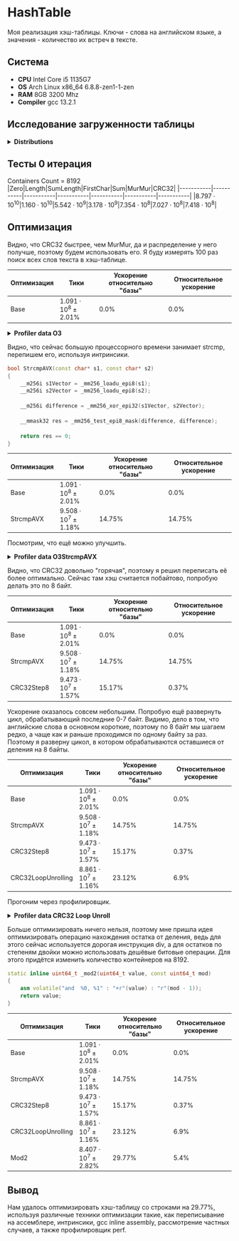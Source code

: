# HashTable
Моя реализация хэш-таблицы. Ключи - слова на английском языке,
а значения - количество их встреч в тексте.

## Система
- **CPU** Intel Core i5 1135G7
- **OS** Arch Linux x86_64 6.8.8-zen1-1-zen
- **RAM** 8GB 3200 Mhz
- **Compiler** gcc 13.2.1

## Исследование загруженности таблицы

<details>
<summary> <b> Distributions </b> </summary>
<p align="center">

<figure>
    <img src = Containers/ContainersZero.csvgraph.png style = "width: 65vw">
    <figcaption align="center">Zero</figcaption>
</figure>
<figure>
    <img src = Containers/ContainersLength.csvgraph.png style = "width: 65vw">
    <figcaption align="center">Length</figcaption>
</figure>
<figure>
    <img src = Containers/ContainersSumLength.csvgraph.png style = "width: 65vw">
    <figcaption align="center">SumLength</figcaption>
</figure>
<figure>
    <img src = Containers/ContainersFirstChar.csvgraph.png style = "width: 65vw">
    <figcaption align="center">FirstChar</figcaption>
</figure>
<figure>
    <img src = Containers/ContainersSum.csvgraph.png style = "width: 65vw">
    <figcaption align="center">Sum</figcaption>
</figure>
<figure>
    <img src = Containers/ContainersMurMur.csvgraph.png style = "width: 65vw">
    <figcaption align="center">MurMur</figcaption>
</figure>
<figure>
    <img src = Containers/ContainersCRC32.csvgraph.png style = "width: 65vw">
    <figcaption align="center">CRC32</figcaption>
</figure>

</p>
</details>

## Тесты 0 итерация
Containers Count = 8192
|Zero|Length|SumLength|FirstChar|Sum|MurMur|CRC32|
|-----------|-----------|-----------|-----------|-----------|-----------|-----------|
|$8.797\cdot10^{10}$|$1.160\cdot10^{10}$|$5.542\cdot10^{9}$|$3.178\cdot10^{9}$|$7.354\cdot10^{8}$|$7.027\cdot10^{8}$|$7.418\cdot10^{8}$|

## Оптимизация

Видно, что CRC32 быстрее, чем MurMur, да и распределение у него получше,
поэтому будем использовать его. Я буду измерять 100 раз поиск всех слов
текста в хэш-таблице.

|Оптимизация|Тики|Ускорение относительно "базы"|Относительное ускорение|
|-----------|-----------|-----------|-----------|
|Base|$1.091\cdot10^{8} \pm 2.01\%$|$0.0\%$|$0.0\%$|

<details>
<summary> <b> Profiler data O3 </b> </summary>
<p align="center">
<img src = img/Base.png style = "width: 65vw">
</p>
</details>

Видно, что сейчас большую процессорного времени занимает strcmp, перепишем его, используя интринсики.

```c++
bool StrcmpAVX(const char* s1, const char* s2)
{
    __m256i s1Vector = _mm256_loadu_epi8(s1);
    __m256i s2Vector = _mm256_loadu_epi8(s2);

    __m256i difference = _mm256_xor_epi32(s1Vector, s2Vector);

    __mmask32 res = _mm256_test_epi8_mask(difference, difference);

    return res == 0;
}
```

|Оптимизация|Тики|Ускорение относительно "базы"|Относительное ускорение|
|-----------|-----------|-----------|-----------|
|Base|$1.091\cdot10^{8} \pm 2.01\%$|$0.0\%$|$0.0\%$|
|StrcmpAVX|$9.508\cdot10^{7} \pm 1.18\%$|$14.75\%$|$14.75\%$|

Посмотрим, что ещё можно улучшить.

<details>
<summary> <b> Profiler data O3StrcmpAVX </b> </summary>
<p align="center">
<img src = img/StrcmpAVX.png style = "width: 65vw">
</p>
</details>

Видно, что CRC32 довольно "горячая", поэтому я решил переписать её более
оптимально. Сейчас там хэш считается побайтово, попробую делать это
по 8 байт.

|Оптимизация|Тики|Ускорение относительно "базы"|Относительное ускорение|
|-----------|-----------|-----------|-----------|
|Base|$1.091\cdot10^{8} \pm 2.01\%$|$0.0\%$|$0.0\%$|
|StrcmpAVX|$9.508\cdot10^{7} \pm 1.18\%$|$14.75\%$|$14.75\%$|
|CRC32Step8|$9.473\cdot10^{7} \pm 1.57\%$|$15.17\%$|$0.37\%$|

Ускорение оказалось совсем небольшим. Попробую ещё развернуть цикл,
обрабатывающий последние 0-7 байт. Видимо, дело в том, что английские
слова в основном короткие, поэтому по 8 байт мы шагаем редко, а чаще
как и раньше проходимся по одному байту за раз. Поэтому я разверну
цикол, в котором обрабатываются оставшиеся от деления на 8 байты.

|Оптимизация|Тики|Ускорение относительно "базы"|Относительное ускорение|
|-----------|-----------|-----------|-----------|
|Base|$1.091\cdot10^{8} \pm 2.01\%$|$0.0\%$|$0.0\%$|
|StrcmpAVX|$9.508\cdot10^{7} \pm 1.18\%$|$14.75\%$|$14.75\%$|
|CRC32Step8|$9.473\cdot10^{7} \pm 1.57\%$|$15.17\%$|$0.37\%$|
|CRC32LoopUnrolling|$8.861\cdot10^{7} \pm 1.16\%$|$23.12\%$|$6.9\%$|

Прогоним через профилировщик.

<details>
<summary> <b> Profiler data CRC32 Loop Unroll </b> </summary>
<p align="center">
<img src = img/CRC32LoopUnroll.png style = "width: 65vw">
</p>
</details>

Больше оптимизировать ничего нельзя, поэтому мне пришла идея оптимизировать
операцию нахождения остатка от деления, ведь для этого сейчас используется
дорогая инструкция div, а для остатков по степеням двойки можно использовать
дешёвые битовые операции. Для этого придётся изменить количество
контейнеров на 8192.

```c++
static inline uint64_t _mod2(uint64_t value, const uint64_t mod)
{
    asm volatile("and  %0, %1" : "+r"(value) : "r"(mod - 1));
    return value;
}
```

|Оптимизация|Тики|Ускорение относительно "базы"|Относительное ускорение|
|-----------|-----------|-----------|-----------|
|Base|$1.091\cdot10^{8} \pm 2.01\%$|$0.0\%$|$0.0\%$|
|StrcmpAVX|$9.508\cdot10^{7} \pm 1.18\%$|$14.75\%$|$14.75\%$|
|CRC32Step8|$9.473\cdot10^{7} \pm 1.57\%$|$15.17\%$|$0.37\%$|
|CRC32LoopUnrolling|$8.861\cdot10^{7} \pm 1.16\%$|$23.12\%$|$6.9\%$|
|Mod2|$8.407\cdot10^{7} \pm 2.82\%$|$29.77\%$|$5.4\%$|

## Вывод
Нам удалось оптимизировать хэш-таблицу со строками на 29.77%, используя
различные техники оптимизации такие, как переписывание на ассемблере,
интринсики, gcc inline assembly, рассмотрение частных случаев,
а также профилировщик perf.
